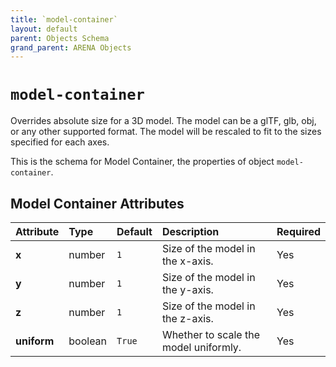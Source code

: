 ```yaml
---
title: `model-container`
layout: default
parent: Objects Schema
grand_parent: ARENA Objects
---
```


<!--CAUTION: This file is autogenerated from https://github.com/arenaxr/arena-schemas. Changes made here may be overwritten.-->


`model-container`
=================


Overrides absolute size for a 3D model. The model can be a glTF, glb, obj, or any other supported format. The model will be rescaled to fit to the sizes specified for each axes.

This is the schema for Model Container, the properties of object `model-container`.

Model Container Attributes
---------------------------

|Attribute|Type|Default|Description|Required|
| :--- | :--- | :--- | :--- | :--- |
|**x**|number|```1```|Size of the model in the x-axis.|Yes|
|**y**|number|```1```|Size of the model in the y-axis.|Yes|
|**z**|number|```1```|Size of the model in the z-axis.|Yes|
|**uniform**|boolean|```True```|Whether to scale the model uniformly.|Yes|
